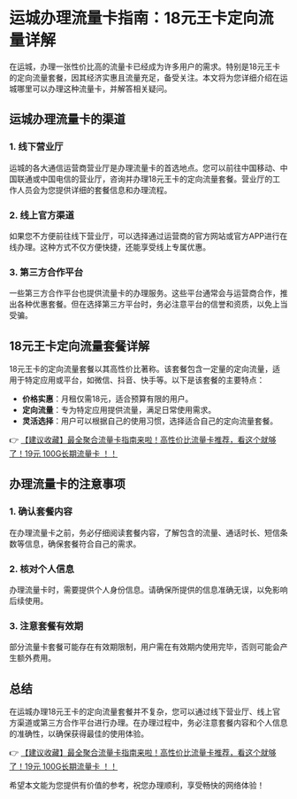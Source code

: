 # 运城办理流量卡指南：18元王卡定向流量详解

在运城，办理一张性价比高的流量卡已经成为许多用户的需求。特别是18元王卡的定向流量套餐，因其经济实惠且流量充足，备受关注。本文将为您详细介绍在运城哪里可以办理这种流量卡，并解答相关疑问。

## 运城办理流量卡的渠道

### 1. 线下营业厅
运城的各大通信运营商营业厅是办理流量卡的首选地点。您可以前往中国移动、中国联通或中国电信的营业厅，咨询并办理18元王卡的定向流量套餐。营业厅的工作人员会为您提供详细的套餐信息和办理流程。

### 2. 线上官方渠道
如果您不方便前往线下营业厅，可以选择通过运营商的官方网站或官方APP进行在线办理。这种方式不仅方便快捷，还能享受线上专属优惠。

### 3. 第三方合作平台
一些第三方合作平台也提供流量卡的办理服务。这些平台通常会与运营商合作，推出各种优惠套餐。但在选择第三方平台时，务必注意平台的信誉和资质，以免上当受骗。

## 18元王卡定向流量套餐详解

18元王卡的定向流量套餐以其高性价比著称。该套餐包含一定量的定向流量，适用于特定应用或平台，如微信、抖音、快手等。以下是该套餐的主要特点：

- **价格实惠**：月租仅需18元，适合预算有限的用户。
- **定向流量**：专为特定应用提供流量，满足日常使用需求。
- **灵活选择**：用户可以根据自己的使用习惯，选择适合自己的定向流量套餐。

👉 [【建议收藏】最全聚合流量卡指南来啦！高性价比流量卡推荐，看这个就够了！19元 100G长期流量卡 ！！](https://bit.ly/Liuliangka)

## 办理流量卡的注意事项

### 1. 确认套餐内容
在办理流量卡之前，务必仔细阅读套餐内容，了解包含的流量、通话时长、短信条数等信息，确保套餐符合自己的需求。

### 2. 核对个人信息
办理流量卡时，需要提供个人身份信息。请确保所提供的信息准确无误，以免影响后续使用。

### 3. 注意套餐有效期
部分流量卡套餐可能存在有效期限制，用户需在有效期内使用完毕，否则可能会产生额外费用。

## 总结

在运城办理18元王卡的定向流量套餐并不复杂，您可以通过线下营业厅、线上官方渠道或第三方合作平台进行办理。在办理过程中，务必注意套餐内容和个人信息的准确性，以确保获得最佳的使用体验。

👉 [【建议收藏】最全聚合流量卡指南来啦！高性价比流量卡推荐，看这个就够了！19元 100G长期流量卡 ！！](https://bit.ly/Liuliangka)

希望本文能为您提供有价值的参考，祝您办理顺利，享受畅快的网络体验！